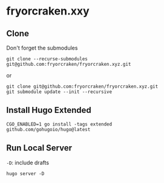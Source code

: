 # fryorcraken.xxy

## Clone

Don't forget the submodules

```
git clone --recurse-submodules git@github.com:fryorcraken/fryorcraken.xyz.git
```

or

```
git clone git@github.com:fryorcraken/fryorcraken.xyz.git
git submodule update --init --recursive
```

## Install Hugo Extended

```
CGO_ENABLED=1 go install -tags extended github.com/gohugoio/hugo@latest
```

## Run Local Server

`-D`: include drafts

```
hugo server -D 
```